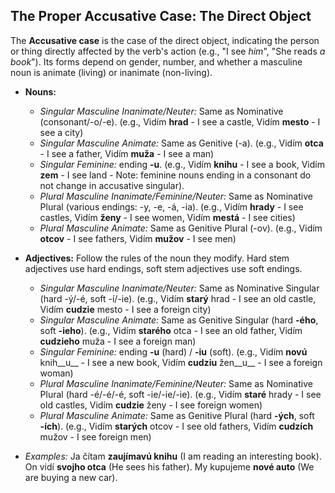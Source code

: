 ## The Proper Accusative Case: The Direct Object

The __Accusative case__ is the case of the direct object, indicating the person or thing directly affected by the verb's action (e.g., "I see _him_", "She reads _a book_"). Its forms depend on gender, number, and whether a masculine noun is animate (living) or inanimate (non-living).

*   __Nouns:__
    
    *   _Singular Masculine Inanimate/Neuter:_ Same as Nominative (consonant/-o/-e). (e.g., Vidím __hrad__ - I see a castle, Vidím __mesto__ - I see a city)
    *   _Singular Masculine Animate:_ Same as Genitive (-a). (e.g., Vidím __otca__ - I see a father, Vidím __muža__ - I see a man)
    *   _Singular Feminine:_ ending __-u__. (e.g., Vidím __knihu__ - I see a book, Vidím __zem__ - I see land - Note: feminine nouns ending in a consonant do not change in accusative singular).
    *   _Plural Masculine Inanimate/Feminine/Neuter:_ Same as Nominative Plural (various endings: -y, -e, -á, -ia). (e.g., Vidím __hrady__ - I see castles, Vidím __ženy__ - I see women, Vidím __mestá__ - I see cities)
    *   _Plural Masculine Animate:_ Same as Genitive Plural (-ov). (e.g., Vidím __otcov__ - I see fathers, Vidím __mužov__ - I see men)
    
    
    
*   __Adjectives:__ Follow the rules of the noun they modify. Hard stem adjectives use hard endings, soft stem adjectives use soft endings.
    
    *   _Singular Masculine Inanimate/Neuter:_ Same as Nominative Singular (hard -ý/-é, soft -í/-ie). (e.g., Vidím __starý__ hrad - I see an old castle, Vidím __cudzie__ mesto - I see a foreign city)
    *   _Singular Masculine Animate:_ Same as Genitive Singular (hard __-ého__, soft __-ieho__). (e.g., Vidím __starého__ otca - I see an old father, Vidím __cudzieho__ muža - I see a foreign man)
    *   _Singular Feminine:_ ending __-u__ (hard) / __-iu__ (soft). (e.g., Vidím __novú__ knih__u__ - I see a new book, Vidím __cudziu__ žen__u__ - I see a foreign woman)
    *   _Plural Masculine Inanimate/Feminine/Neuter:_ Same as Nominative Plural (hard -é/-é/-é, soft -ie/-ie/-ie). (e.g., Vidím __staré__ hrady - I see old castles, Vidím __cudzie__ ženy - I see foreign women)
    *   _Plural Masculine Animate:_ Same as Genitive Plural (hard __-ých__, soft __-ích__). (e.g., Vidím __starých__ otcov - I see old fathers, Vidím __cudzích__ mužov - I see foreign men)
    
    
    
*   _Examples:_ Ja čítam __zaujímavú knihu__ (I am reading an interesting book). On vidí __svojho otca__ (He sees his father). My kupujeme __nové auto__ (We are buying a new car).